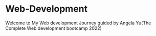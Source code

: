 # Web-Development
Welcome to My Web development Journey guided by Angela Yu(The Complete Web development bootcamp 2022)


